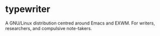 # typewriter
A GNU/Linux distribution centred around Emacs and EXWM. For writers, researchers, and compulsive note-takers.
